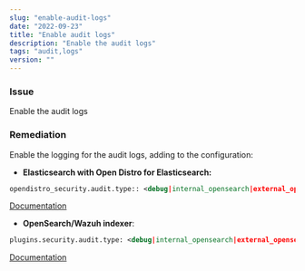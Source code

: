 ```yaml
---
slug: "enable-audit-logs"
date: "2022-09-23"
title: "Enable audit logs"
description: "Enable the audit logs"
tags: "audit,logs"
version: ""
---
```


### Issue
Enable the audit logs

### Remediation

Enable the logging for the audit logs, adding to the configuration:

- **Elasticsearch with Open Distro for Elasticsearch:**
```xml
opendistro_security.audit.type:: <debug|internal_opensearch|external_opensearch|webhook|log4j>
```

[Documentation](https://opendistro.github.io/for-elasticsearch-docs/docs/security/audit-logs/)

- **OpenSearch/Wazuh indexer**:

```xml
plugins.security.audit.type: <debug|internal_opensearch|external_opensearch|webhook|log4j>
```

[Documentation](https://opensearch.org/docs/1.2/security-plugin/audit-logs/storage-types/)
